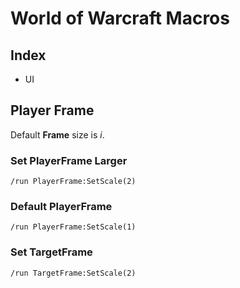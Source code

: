 # World of Warcraft Macros

## Index

* UI

## Player Frame

Default __Frame__ size is _i_.

### Set PlayerFrame Larger

```macro
/run PlayerFrame:SetScale(2)
```

### Default PlayerFrame

```macro
/run PlayerFrame:SetScale(1)
```

### Set TargetFrame 

```macro
/run TargetFrame:SetScale(2)
```